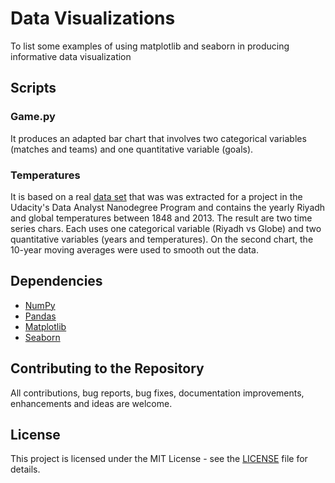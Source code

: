 # Data Visualizations
To list some examples of using matplotlib and seaborn in producing informative data visualization

## Scripts 
### Game.py
It produces an adapted bar chart that involves two categorical variables (matches and teams) and one quantitative variable (goals). 
### Temperatures
It is based on a real [data set](Data/Temperatures.csv) that was was extracted for a project in the Udacity's Data Analyst Nanodegree Program and contains the yearly Riyadh and global temperatures between 1848 and 2013. The result are two time series chars. Each uses one categorical variable (Riyadh vs Globe) and two quantitative variables (years and temperatures). On the second chart, the 10-year moving averages were used to smooth out the data. 

## Dependencies
* [NumPy](https://www.numpy.org/)
* [Pandas](https://pandas.pydata.org/)
* [Matplotlib](https://matplotlib.org/)
* [Seaborn](https://seaborn.pydata.org/)

## Contributing to the Repository
All contributions, bug reports, bug fixes, documentation improvements, enhancements and ideas are welcome.

## License
This project is licensed under the MIT License - see the [LICENSE](LICENSE) file for details.
